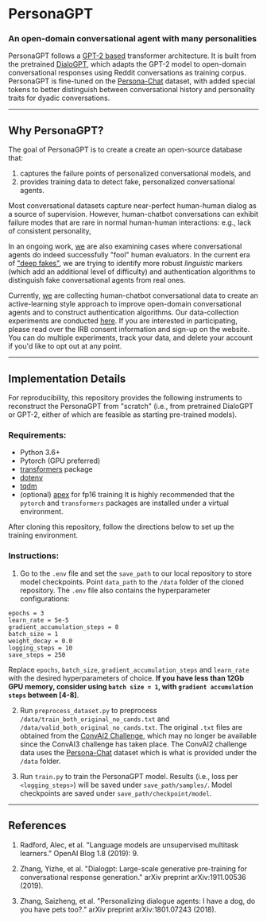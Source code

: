 
# PersonaGPT 

### An open-domain conversational agent with many personalities

PersonaGPT follows a [GPT-2 based](https://github.com/openai/gpt-2) transformer architecture. 
It is built from the pretrained [DialoGPT](https://github.com/microsoft/DialoGPT), which adapts the GPT-2 model to open-domain conversational responses using Reddit conversations as training corpus.
PersonaGPT is fine-tuned on the [Persona-Chat](https://arxiv.org/pdf/1801.07243) dataset, with added special tokens to better distinguish between conversational history and personality traits for dyadic conversations. 

---
## Why PersonaGPT?

The goal of PersonaGPT is to create a create an open-source database that:
1. captures the failure points of personalized conversational models, and
2. provides training data to detect fake, personalized conversational agents.

Most conversational datasets capture near-perfect human-human dialog as a source of supervision. 
However, human-chatbot conversations can exhibit failure modes that are rare in normal human-human interactions: e.g., lack of consistent personality, 

In an ongoing work, [we](https://illidanlab.github.io) are also examining cases where conversational agents do indeed successfully "fool" human evaluators. 
In the current era of ["deep fakes"](https://www.forbes.com/sites/robtoews/2020/05/25/deepfakes-are-going-to-wreak-havoc-on-society-we-are-not-prepared/#7de8ecb57494), we are trying to identify more robust *linguistic* markers (which add an additional level of difficulty) and authentication algorithms to distinguish fake conversational agents from real ones. 

Currently, [we](https://illidanlab.github.io) are collecting human-chatbot conversational data to create an active-learning style approach to improve open-domain conversational agents and to construct authentication algorithms. 
Our data-collection experiments are conducted [here](https://voigt-mckampf.xyz). 
If you are interested in participating, please read over the IRB consent information and sign-up on the website. 
You can do multiple experiments, track your data, and delete your account if you'd like to opt out at any point.

---
## Implementation Details

For reproducibility, this repository provides the following instruments to reconstruct the PersonaGPT from "scratch" (i.e., from pretrained DialoGPT or GPT-2, either of which are feasible as starting pre-trained models). 

### Requirements: ###
* Python 3.6+
* Pytorch (GPU preferred)
* [transformers](https://github.com/huggingface/transformers) package
* [dotenv](https://pypi.org/project/python-dotenv/)
* [tqdm](https://tqdm.github.io/)
* (optional) [apex](https://www.github.com/nvidia/apex) for fp16 training
It is highly recommended that the `pytorch` and `transformers` packages are installed under a virtual environment.

After cloning this repository, follow the directions below to set up the training environment.

### Instructions: ###
1. Go to the `.env` file and set the `save_path` to our local repository to store model checkpoints. Point `data_path` to the `/data` folder of the cloned repository. The `.env` file also contains the hyperparameter configurations:

```
epochs = 3
learn_rate = 5e-5
gradient_accumulation_steps = 8
batch_size = 1
weight_decay = 0.0
logging_steps = 10
save_steps = 250
```

Replace `epochs`, `batch_size`, `gradient_accumulation_steps` and `learn_rate` with the desired hyperparameters of choice. **If you have less than 12Gb GPU memory, consider using `batch size = 1`, with `gradient accumulation steps` between [4-8]**.

2. Run `preprocess_dataset.py` to preprocess `/data/train_both_original_no_cands.txt` and `/data/valid_both_original_no_cands.txt`. The original `.txt` files are obtained from the [ConvAI2 Challenge](https://github.com/DeepPavlov/convai), which may no longer be available since the ConvAI3 challenge has taken place. The ConvAI2 challenge data uses the [Persona-Chat](https://arxiv.org/pdf/1801.07243) dataset which is what is provided under the `/data` folder. 

3. Run `train.py` to train the PersonaGPT model. Results (i.e., loss per `<logging_steps>`) will be saved under `save_path/samples/`. Model checkpoints are saved under `save_path/checkpoint/model`.

--- 
## References ##

1. Radford, Alec, et al. "Language models are unsupervised multitask learners." OpenAI Blog 1.8 (2019): 9.

2. Zhang, Yizhe, et al. "Dialogpt: Large-scale generative pre-training for conversational response generation." arXiv preprint arXiv:1911.00536 (2019).

3. Zhang, Saizheng, et al. "Personalizing dialogue agents: I have a dog, do you have pets too?." arXiv preprint arXiv:1801.07243 (2018).

